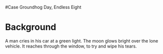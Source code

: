 #Case Groundhog Day, Endless Eight
# Background
A man cries in his car at a green light. The moon glows bright over the lone vehicle. It reaches through the window, to try and wipe his tears. 